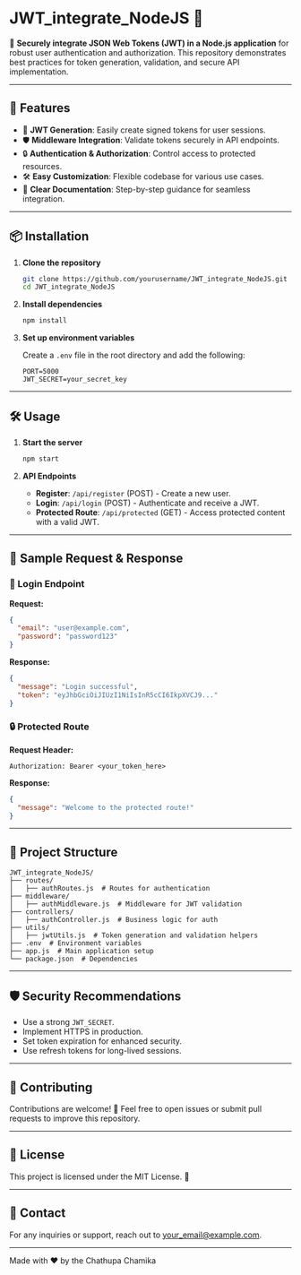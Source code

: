 # JWT_integrate_NodeJS 🚀

🔐 **Securely integrate JSON Web Tokens (JWT) in a Node.js application** for robust user authentication and authorization. This repository demonstrates best practices for token generation, validation, and secure API implementation.

---

## 🌟 Features

- 🎫 **JWT Generation**: Easily create signed tokens for user sessions.
- 🛡️ **Middleware Integration**: Validate tokens securely in API endpoints.
- 🔒 **Authentication & Authorization**: Control access to protected resources.
- 🛠️ **Easy Customization**: Flexible codebase for various use cases.
- 📜 **Clear Documentation**: Step-by-step guidance for seamless integration.

---

## 📦 Installation

1. **Clone the repository**

   ```bash
   git clone https://github.com/yourusername/JWT_integrate_NodeJS.git
   cd JWT_integrate_NodeJS
   ```

2. **Install dependencies**

   ```bash
   npm install
   ```

3. **Set up environment variables**

   Create a `.env` file in the root directory and add the following:

   ```env
   PORT=5000
   JWT_SECRET=your_secret_key
   ```

---

## 🛠️ Usage

1. **Start the server**

   ```bash
   npm start
   ```

2. **API Endpoints**

   - **Register**: `/api/register` (POST) - Create a new user.
   - **Login**: `/api/login` (POST) - Authenticate and receive a JWT.
   - **Protected Route**: `/api/protected` (GET) - Access protected content with a valid JWT.

---

## 📝 Sample Request & Response

### 🔑 Login Endpoint

**Request:**

```json
{
  "email": "user@example.com",
  "password": "password123"
}
```

**Response:**

```json
{
  "message": "Login successful",
  "token": "eyJhbGciOiJIUzI1NiIsInR5cCI6IkpXVCJ9..."
}
```

### 🔒 Protected Route

**Request Header:**

```
Authorization: Bearer <your_token_here>
```

**Response:**

```json
{
  "message": "Welcome to the protected route!"
}
```

---

## 📂 Project Structure

```plaintext
JWT_integrate_NodeJS/
├── routes/
│   ├── authRoutes.js  # Routes for authentication
├── middleware/
│   ├── authMiddleware.js  # Middleware for JWT validation
├── controllers/
│   ├── authController.js  # Business logic for auth
├── utils/
│   ├── jwtUtils.js  # Token generation and validation helpers
├── .env  # Environment variables
├── app.js  # Main application setup
└── package.json  # Dependencies
```

---

## 🛡️ Security Recommendations

- Use a strong `JWT_SECRET`.
- Implement HTTPS in production.
- Set token expiration for enhanced security.
- Use refresh tokens for long-lived sessions.

---

## 🤝 Contributing

Contributions are welcome! 🎉 Feel free to open issues or submit pull requests to improve this repository.

---

## 📜 License

This project is licensed under the MIT License. 📝

---

## 📧 Contact

For any inquiries or support, reach out to [your_email@example.com](chathupachamika765@gmail.com).

---
Made with ❤️ by the Chathupa Chamika
